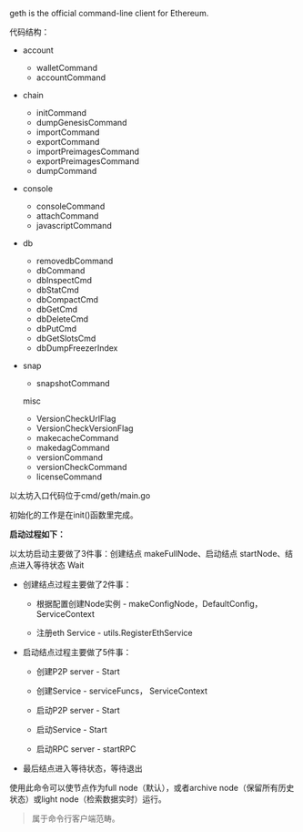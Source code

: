 geth is the official command-line client for Ethereum.

代码结构：

* account
  * walletCommand
  * accountCommand
* chain
  * initCommand
  * dumpGenesisCommand
  * importCommand
  * exportCommand
  * importPreimagesCommand
  * exportPreimagesCommand
  * dumpCommand
* console
  * consoleCommand
  * attachCommand
  * javascriptCommand
* db
  * removedbCommand
  * dbCommand
  * dbInspectCmd
  * dbStatCmd
  * dbCompactCmd
  * dbGetCmd
  * dbDeleteCmd
  * dbPutCmd
  * dbGetSlotsCmd
  * dbDumpFreezerIndex
* snap
  * snapshotCommand

  misc
  * VersionCheckUrlFlag
  * VersionCheckVersionFlag
  * makecacheCommand
  * makedagCommand
  * versionCommand
  * versionCheckCommand
  * licenseCommand

以太坊入口代码位于cmd/geth/main.go

初始化的工作是在init\(\)函数里完成。

**启动过程如下：**

以太坊启动主要做了3件事：创建结点 makeFullNode、启动结点 startNode、结点进入等待状态 Wait

* 创建结点过程主要做了2件事：

  * 根据配置创建Node实例 - makeConfigNode，DefaultConfig，ServiceContext

  * 注册eth Service - utils.RegisterEthService

* 启动结点过程主要做了5件事：

  * 创建P2P server - Start

  * 创建Service - serviceFuncs， ServiceContext

  * 启动P2P server - Start

  * 启动Service - Start

  * 启动RPC server - startRPC

* 最后结点进入等待状态，等待退出

使用此命令可以使节点作为full node（默认），或者archive node（保留所有历史状态）或light node（检索数据实时）运行。

> 属于命令行客户端范畴。



